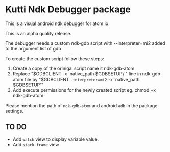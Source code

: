 # Kutti Ndk Debugger package

This is a visual android ndk debugger for atom.io

This is an alpha quality release.

The debugger needs a custom ndk-gdb script with --interpreter=mi2 added to the argument list of gdb

To create the custom script follow these steps:
  1. Create a copy of the orinigal script name it ndk-gdb-atom
  2. Replace "$GDBCLIENT -x \`native_path $GDBSETUP\`"  line in ndk-gdb-atom file by  "$GDBCLIENT `-interpreter=mi2` -x \`native_path $GDBSETUP\`" 
  3. Add execute permissions for the newly created script eg. chmod +x ndk-gdb-atom
  
Please mention the path of  `ndk-gdb-atom` and android `adb` in the package settings.


## TO DO

* Add `watch` view to display variable value.
* Add `stack frame` view  
